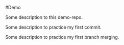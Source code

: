 #Demo

Some description to this demo-repo.

Some description to practice my first commit.

Some description to practice my first branch merging.
